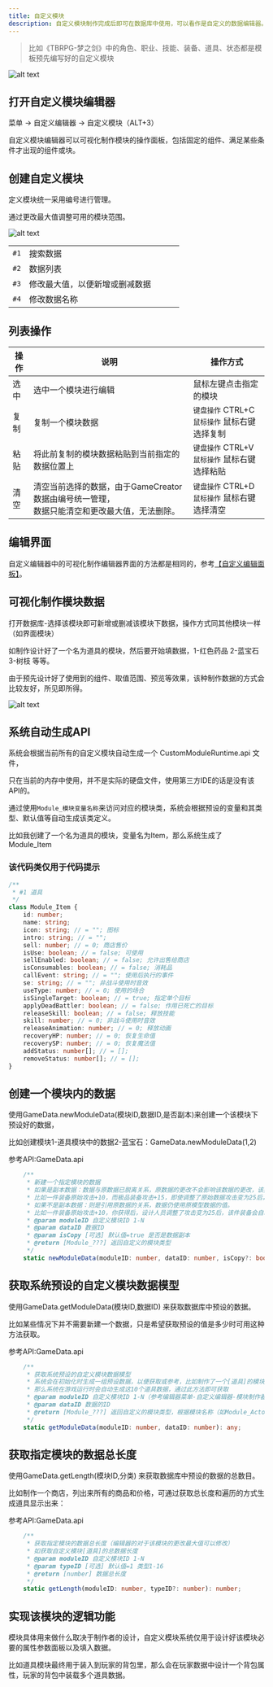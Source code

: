 ```yaml
---
title: 自定义模块
description: 自定义模块制作完成后即可在数据库中使用，可以看作是自定义的数据编辑器。
---
```


> 比如《TBRPG-梦之剑》中的角色、职业、技能、装备、道具、状态都是模板预先编写好的自定义模块

![alt text](https://cdn.gcw.wiki/gcw/image/zh_hans/getting-started/19.edit/3.module/image.png)

## 打开自定义模块编辑器

菜单 -> 自定义编辑器 -> 自定义模块（ALT+3）

自定义模块编辑器可以可视化制作模块的操作面板，包括固定的组件、满足某些条件才出现的组件或块。

## 创建自定义模块

定义模块统一采用编号进行管理。

通过更改最大值调整可用的模块范围。

![alt text](https://cdn.gcw.wiki/gcw/image/zh_hans/getting-started/19.edit/3.module/image-3.png)

|      |                                |     |     |     |
| ---- | ------------------------------ | --- | --- | --- |
| `#1` | 搜索数据                       |
| `#2` | 数据列表                       |
| `#3` | 修改最大值，以便新增或删减数据 |
| `#4` | 修改数据名称                   |

## 列表操作

| 操作 | 说明                                                                                            | 操作方式                                          |
| ---- | ----------------------------------------------------------------------------------------------- | ------------------------------------------------- |
| 选中 | 选中一个模块进行编辑                                                                            | 鼠标左键点击指定的模块                            |
| 复制 | 复制一个模块数据                                                                                | `键盘操作` CTRL+C<br>`鼠标操作` 鼠标右键选择复制  |
| 粘贴 | 将此前复制的模块数据粘贴到当前指定的数据位置上                                                  | `键盘操作` CTRL+V<br>`鼠标操作` 鼠标右键选择粘贴  |
| 清空 | 清空当前选择的数据，由于GameCreator数据由编号统一管理，<br>数据只能清空和更改最大值，无法删除。 | `键盘操作` CTRL+D <br>`鼠标操作` 鼠标右键选择清空 |

## 编辑界面

自定义编辑器中的可视化制作编辑器界面的方法都是相同的，参考[【自定义编辑面板】](./editui)。

## 可视化制作模块数据

打开数据库-选择该模块即可新增或删减该模块下数据，操作方式同其他模块一样（如界面模块）

如制作设计好了一个名为道具的模块，然后要开始填数据，1-红色药品 2-蓝宝石 3-树枝 等等。

由于预先设计好了使用到的组件、取值范围、预览等效果，该种制作数据的方式会比较友好，所见即所得。

![alt text](https://cdn.gcw.wiki/gcw/image/zh_hans/getting-started/19.edit/3.module/image-2.png)

## 系统自动生成API

系统会根据当前所有的自定义模块自动生成一个 CustomModuleRuntime.api 文件，

只在当前的内存中使用，并不是实际的硬盘文件，使用第三方IDE的话是没有该API的。

通过使用`Module_模块变量名称`来访问对应的模块类，系统会根据预设的变量和其类型、默认值等自动生成该类定义。

比如我创建了一个名为道具的模块，变量名为Item，那么系统生成了 Module_Item

### 该代码类仅用于代码提示

```ts [CustomModuleRuntime.ts]
/**
 * #1 道具
 */
class Module_Item {
    id: number;
    name: string;
    icon: string; // = ""; 图标
    intro: string; // = "";
    sell: number; // = 0; 商店售价
    isUse: boolean; // = false; 可使用
    sellEnabled: boolean; // = false; 允许出售给商店
    isConsumables: boolean; // = false; 消耗品
    callEvent: string; // = ""; 使用后执行的事件
    se: string; // = ""; 非战斗使用时音效
    useType: number; // = 0; 使用的场合
    isSingleTarget: boolean; // = true; 指定单个目标
    applyDeadBattler: boolean; // = false; 作用已死亡的目标
    releaseSkill: boolean; // = false; 释放技能
    skill: number; // = 0; 非战斗使用时音效
    releaseAnimation: number; // = 0; 释放动画
    recoveryHP: number; // = 0; 恢复生命值
    recoverySP: number; // = 0; 恢复魔法值
    addStatus: number[]; // = [];
    removeStatus: number[]; // = [];
}
```

## 创建一个模块内的数据

使用GameData.newModuleData(模块ID,数据ID,是否副本)来创建一个该模块下预设好的数据，

比如创建模块1-道具模块中的数据2-蓝宝石：GameData.newModuleData(1,2)

参考API:GameData.api

```ts [GameData.d.ts]
    /**
     * 新建一个指定模块的数据
     * 如果是副本数据：数据与原数据已脱离关系，原数据的更改不会影响该数据的更改，该数据的值来自存档值。
     * 比如一件装备原始攻击+10，而极品装备攻击+15，即使调整了原始数据攻击变为25后，该装备攻击仍然是15
     * 如果不是副本数据：则是引用原数据的关系，数据仍使用原模型数据的值。
     * 比如一件装备原始攻击+10，你获得后，设计人员调整了攻击变为25后，该件装备会自动变为攻击+25
     * @param moduleID 自定义模块ID 1-N
     * @param dataID 数据ID
     * @param isCopy [可选] 默认值=true 是否是数据副本
     * @return [Module_???] 返回自定义的模块类型
     */
    static newModuleData(moduleID: number, dataID: number, isCopy?: boolean): any;
```

## 获取系统预设的自定义模块数据模型

使用GameData.getModuleData(模块ID,数据ID) 来获取数据库中预设的数据。

比如某些情况下并不需要新建一个数据，只是希望获取预设的值是多少时可用这种方法获取。

参考API:GameData.api

```ts [GameData.d.ts]
    /**
     * 获取系统预设的自定义模块数据模型
     * 系统会在初始化时生成一组预设数据，以便获取或参考，比如制作了一个[道具]的模块，并且填充了10个道具数据，
     * 那么系统在游戏运行时会自动生成这10个道具数据，通过此方法即可获取
     * @param moduleID 自定义模块ID 1-N（参考编辑器菜单-自定义编辑器-模块制作器）
     * @param dataID 数据的ID
     * @return [Module_???] 返回自定义的模块类型，根据模块名称（如Module_Actor）
     */
    static getModuleData(moduleID: number, dataID: number): any;
```

## 获取指定模块的数据总长度

使用GameData.getLength(模块ID,分类) 来获取数据库中预设的数据的总数目。

比如制作一个商店，列出来所有的商品和价格，可通过获取总长度和遍历的方式生成道具显示出来：

参考API:GameData.api

```ts [GameData.d.ts]
    /**
     * 获取指定模块的数据总长度（编辑器的对于该模块的更改最大值可以修改）
     * 如获取自定义模块[道具]的总数据长度
     * @param moduleID 自定义模块ID 1-N
     * @param typeID [可选] 默认值=1 类型1-16
     * @return [number] 数据总长度
     */
    static getLength(moduleID: number, typeID?: number): number;
```

## 实现该模块的逻辑功能

模块具体用来做什么取决于制作者的设计，自定义模块系统仅用于设计好该模块必要的属性参数面板以及填入数据。

比如道具模块最终用于装入到玩家的背包里，那么会在玩家数据中设计一个背包属性，玩家的背包中装载多个道具数据。
